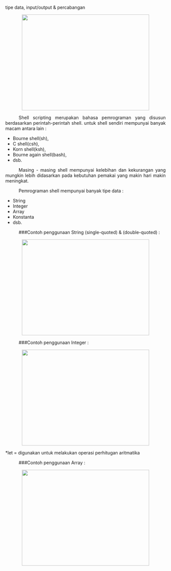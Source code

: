 tipe data, input/output & percabangan

<p align="center"><img src="https://i.imgur.com/Pc85SYF.jpg" width=400 height=300></p>
<p align=justify>&emsp;&emsp;&emsp;Shell scripting merupakan bahasa pemrograman yang disusun berdasarkan perintah-perintah shell. untuk shell sendiri mempunyai banyak macam antara lain :</p>

- Bourne shell(sh),
- C shell(csh),
- Korn shell(ksh),
- Bourne again shell(bash),
- dsb.

<p align=justify>&emsp;&emsp;&emsp;Masing - masing shell mempunyai kelebihan dan kekurangan yang mungkin lebih didasarkan pada kebutuhan pemakai yang makin hari makin meningkat.</p>
<p align=justify>&emsp;&emsp;&emsp;Pemrograman shell mempunyai banyak tipe data :</p>

- String
- Integer
- Array
- Konstanta
- dsb.
<p align=justify>&emsp;&emsp;&emsp;###Contoh penggunaan String (single-quoted) & (double-quoted) :
<p align="center"><img src="https://i.imgur.com/LaMFtno.jpg" width=400 height=300></p>
<p align=justify>&emsp;&emsp;&emsp;###Contoh penggunaan Integer :
<p align="center"><img src="https://i.imgur.com/PDAHr6c.jpg" width=400 height=300></p>
<p style=font-size="2px">*let = digunakan untuk melakukan operasi perhitugan aritmatika</p>
<p align=justify>&emsp;&emsp;&emsp;###Contoh penggunaan Array :
<p align="center"><img src="https://i.imgur.com/AFJVtU2.jpg" width=400 height=300></p>

